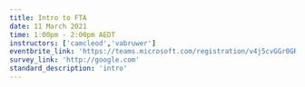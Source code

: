 ```yaml
---
title: Intro to FTA
date: 11 March 2021
time: 1:00pm - 2:00pm AEDT
instructors: ['camcleod','vabruwer']
eventbrite_link: 'https://teams.microsoft.com/registration/v4j5cvGGr0GRqy180BHbRw,pr-8AgIhOkeyrQ9TNpVEag,mlpoWrUX6UetNMya96gqCw,_947dgnXjUi8hz_iIDKB1g,81sBST2tq0GkfQTksR2C3Q,tpPucTqnGkel09yY-0k3bA#error=login_required&error_description=AADSTS50058%3a+A+silent+sign-in+request+was+sent+but+no+user+is+signed+in.%0d%0aTrace+ID%3a+53927577-afba-4595-a260-3b69e967fe00%0d%0aCorrelation+ID%3a+6eb8e739-2b86-4932-af24-fd7fea0d16ff%0d%0aTimestamp%3a+2021-03-08+08%3a56%3a53Z&error_uri=https%3a%2f%2flogin.microsoftonline.com%2ferror%3fcode%3d50058&state=ffca792b-b091-41f8-9801-79a1a3e932da'
survey_link: 'http://google.com'
standard_description: 'intro'
---
```

